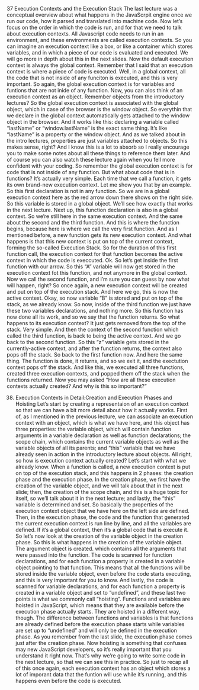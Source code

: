 37 Execution Contexts and the Execution Stack
The last lecture was a conceptual overview about what happens in the JavaScrpit engine once we run our code, how it parsed and translated into machine code. Now let’s focus on the order in which the code is run, and for that we need to talk about execution contexts.
All Javascript code needs to run in an environment, and these environments are called execution contexts. So you can imagine an execution context like a box, or like a container which stores variables, and in which a piece of our code is evaluated and executed. We will go more in depth about this in the next slides. Now the default execution context is always the global context. Remember that I said that an execution context is where a piece of code is executed. Well, in a global context, all the code that is not inside of any funciton is executed, and this is very important. So again, the global execution context is for variables and funtions that are not inide of any function. Now, you can alos think of an execution context as an object. Remember objects from the introductory lectures? So the global execution context is associated with the global object, which in case of the browser is the window object. So everythin that we declare in the global context automatically gets attached to the window object in the browser. And it works like this: declaring a variable called “lastName” or “window.lastName” is the exact same thing. It’s like “lastName” is a property or the window object. And as we talked about in the intro lectures, properties are just variables attached to objects. So this makes sense, right? And I know this is a lot to absorb so I really encourage you to make some notes about all these things to reference them later. And of course you can also watch these lecture again when you fell more confident with your coding.
So remember the global execution context is for code that is not inside of any function. But what about code that is in functions? It’s actually very simple. Each time that we call a function, it gets its own brand-new execution context. Let me show you that by an example. So this first declaration is not in any function. So we are in a global execution context here as the red arrow down there shows on the right side. So this variable is stored in a global object. We’ll see how exactly that works in the next lecture. Next up, this function declaration is also in a global context. So we’re still here in the same execution context. And the same about the second and the third function. And this is where the function begins, because here is where we call the very first function. And as I mentioned before, a new function gets its new execution context. And what happens is that this new context is put on top of the current context, forming the so-called Execution Stack. So for the duration of this first function call, the execution context for that function becomes the active context in which the code is execcuted. Ok. So let’s get inside the first function with our arrow. So this “A” variable will now get stored in the execution context fot this function, and not anymore in the global context. Now we call the second function, and I’m sure you can guess by now what will happen, right? So once again, a new execution context will be created and put on top of the execution stack. And here we go, this is now the active context. Okay, so now variable “B” is stored and put on top of the stack, as we already know. So now, inside of the third function we just have these two variables declarations, and nothing more. So this function has now done all its work, and so we say that the function returns. So what happens to its execution context? It just gets removed from the top of the stack. Very simple. And then the context of the second function which called the third function, is back to being the active context. And we go back to the second function. So this “z” variable gets stored in the currently-active context, and after the function returns, the context also pops off the stack. So back to the first function now. And here the same thing. The function is done, it returns, and so we exit it, and the exectution context pops off the stack. And like this, we executed all three functions, created three execution contexts, and popped them off the stack when the functions returned. Now you may asked “How are all these execution contexts actually created? And why is this so important?” 


38. Execution Contexts in Detail:Creation and Execution Phases and Hoisting
Let’s start by creating a representaion of an execution context so that we can have a bit more detail about how it actually works. First of, as I mentioned in the previous lecture, we can associate an execution context with an object, which is what we have here, and this object has three properties: the variable object, which will contain function arguments in a variable declaration as well as function declarations; the scope chain, which contains the current variable objects as well as the variable objects of all its parents; and “this” variable that we have already seen in action in the introductory lecture about objects. All right, so how is execution context actually created? Let’s start with what we already know. When a function is called, a new execution context is put on top of the execution stack, and this happens in 2 phases: the creation phase and the execution phase. In the creation phase, we first have the creation of the variable object, and we will talk about that in the next slide; then, the creation of the scope chain, and this is a huge topic for itself, so we’ll talk about it in the next lecture; and lastly, the “this” variable is determined and set. So basically the properties of the execution context object that we have here on the left side are defined. Then, in the execution phase, the code and the function that generated the current execution context is run line by line, and all the variables are defined. If it’s a global context, then it’s a global code that is execute it. So let’s now look at the creation of the variable object in the creation phase. So this is what happens in the creation of the variable object. The argument object is created. which contains all the arguments that were passed into the function. The code is scanned for function declarations, and for each function a property is created in a variable object pointing to that function. This means that all the functions will be stored inside the variable object, even before the code starts executing, and this is very important for you to know. And lastly, the code is scanned for variable declarations, and for each function a property is created in a variable object and set to “undefined”, and these last two points is what we commonly call “hoisting”. Functions and variables are hoisted in JavaScript, which means that they are available before the execution phase actually starts. They are hoisted in a different way, though. The difference between functions and variables is that functions are already defined before the execution phase starts while variables are set up to “undefined” and will only be defined in the execution phase. As you remember from the last slide, the execution phase comes just after the creation phase. Now hoisting is something that confuses may new JavaScript developers, so it’s really important that you understand it right now. That’s why we’re going to write some code in the next lecture, so that we can see this in practice. So just to recap all of this once again, each execution context has an object which stores a lot of imporant data that the funtion will use while it’s running, and this happens even before the code is executed.
